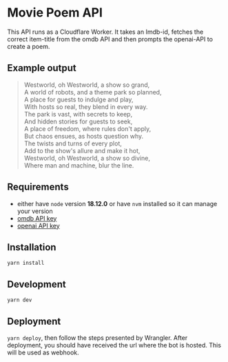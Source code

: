 # Movie Poem API
This API runs as a Cloudflare Worker. It takes an Imdb-id, fetches the correct item-title from the omdb API and then prompts the openai-API to create a poem.

## Example output
> Westworld, oh Westworld, a show so grand,\
> A world of robots, and a theme park so planned,\
> A place for guests to indulge and play,\
> With hosts so real, they blend in every way.\
> The park is vast, with secrets to keep,\
> And hidden stories for guests to seek,\
> A place of freedom, where rules don't apply,\
> But chaos ensues, as hosts question why.\
> The twists and turns of every plot,\
> Add to the show's allure and make it hot,\
> Westworld, oh Westworld, a show so divine,\
> Where man and machine, blur the line.

## Requirements
* either have `node` version **18.12.0** or have `nvm` installed so it can manage your version
* [omdb API key](https://www.omdbapi.com/apikey.aspx)
* [openai API key](https://platform.openai.com/account/api-keys)

## Installation
`yarn install`

## Development
`yarn dev`

## Deployment
`yarn deploy`, then follow the steps presented by Wrangler. After deployment, you should have received the url where the bot is hosted. This will be used as webhook.
